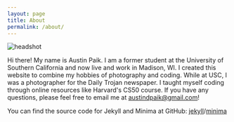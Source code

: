```yaml
---
layout: page
title: About
permalink: /about/
---
```


![headshot](/assets/images/headshot.jpg)

Hi there! My name is Austin Paik. I am a former student at the University of Southern California and now live and work in Madison, WI. I created this website to combine my hobbies of photography and coding. While at USC, I was a photographer for the Daily Trojan newspaper. I  taught myself coding through online resources like Harvard's CS50 course. If you have any questions, please feel free to email me at austindpaik@gmail.com!

You can find the source code for Jekyll and Minima at GitHub: [jekyll](https://github.com/jekyll/jekyll)/[minima](https://github.com/jekyll/minima)
